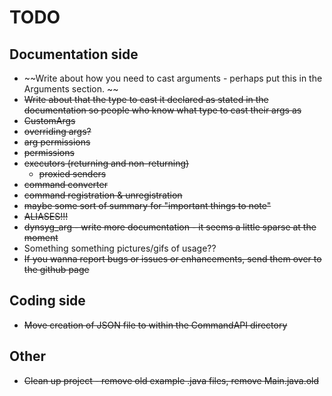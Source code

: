 # TODO

## Documentation side

* ~~Write about how you need to cast arguments - perhaps put this in the Arguments section. ~~
* ~~Write about that the type to cast it declared as stated in the documentation so people who know what type to cast their args as~~
* ~~CustomArgs~~
* ~~overriding args?~~
* ~~arg permissions~~
* ~~permissions~~
* ~~executors (returning and non-returning)~~
  * ~~proxied senders~~
* ~~command converter~~
* ~~command registration & unregistration~~
* ~~maybe some sort of summary for "important things to note"~~
* ~~ALIASES!!!~~
* ~~dynsyg_arg - write more documentation - it seems a little sparse at the moment~~
* Something something pictures/gifs of usage??
* ~~If you wanna report bugs or issues or enhancements, send them over to the github page~~

## Coding side

* ~~Move creation of JSON file to within the CommandAPI directory~~

## Other

* ~~Clean up project - remove old example .java files, remove Main.java.old~~
